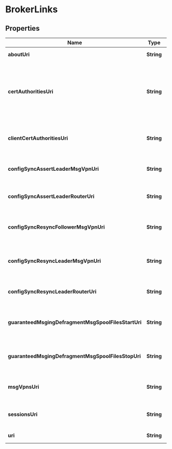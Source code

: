 
# BrokerLinks

## Properties
Name | Type | Description | Notes
------------ | ------------- | ------------- | -------------
**aboutUri** | **String** | The URI of this Broker&#39;s About object. |  [optional]
**certAuthoritiesUri** | **String** | The URI of this Broker&#39;s collection of Certificate Authority objects. Deprecated since 2.19. Replaced by clientCertAuthorities and domainCertAuthorities. |  [optional]
**clientCertAuthoritiesUri** | **String** | The URI of this Broker&#39;s collection of Client Certificate Authority objects. Available since 2.19. |  [optional]
**configSyncAssertLeaderMsgVpnUri** | **String** | The URI of this Broker&#39;s Assert Leader Message VPN action. Available since 2.22. |  [optional]
**configSyncAssertLeaderRouterUri** | **String** | The URI of this Broker&#39;s Assert Leader Router action. Available since 2.22. |  [optional]
**configSyncResyncFollowerMsgVpnUri** | **String** | The URI of this Broker&#39;s Resync Follower Message VPN action. Available since 2.22. |  [optional]
**configSyncResyncLeaderMsgVpnUri** | **String** | The URI of this Broker&#39;s Resync Leader Message VPN action. Available since 2.22. |  [optional]
**configSyncResyncLeaderRouterUri** | **String** | The URI of this Broker&#39;s Resync Leader Router action. Available since 2.22. |  [optional]
**guaranteedMsgingDefragmentMsgSpoolFilesStartUri** | **String** | The URI of this Broker&#39;s Start Defragmentation action. Available since 2.18. |  [optional]
**guaranteedMsgingDefragmentMsgSpoolFilesStopUri** | **String** | The URI of this Broker&#39;s Stop Defragmentation action. Available since 2.18. |  [optional]
**msgVpnsUri** | **String** | The URI of this Broker&#39;s collection of Message VPN objects. Available since 2.11. |  [optional]
**sessionsUri** | **String** | The URI of this Broker&#39;s collection of Session objects. Available since 2.21. |  [optional]
**uri** | **String** | The URI of this Broker object. |  [optional]



